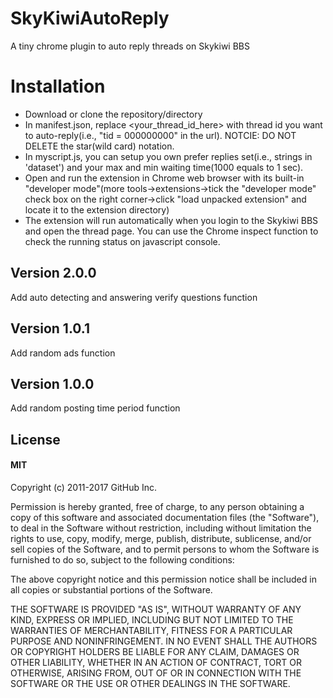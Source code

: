 # SkyKiwiAutoReply
A tiny chrome plugin to auto reply threads on Skykiwi BBS

# Installation
* Download or clone the repository/directory
* In manifest.json, replace <your_thread_id_here> with thread id you want to auto-reply(i.e., "tid = 000000000" in the url). NOTCIE: DO NOT DELETE the star(wild card) notation.
* In myscript.js, you can setup you own prefer replies set(i.e., strings in 'dataset') and your max and min waiting time(1000 equals to 1 sec).
* Open and run the extension in Chrome web browser with its built-in "developer mode"(more tools->extensions->tick the "developer mode" check box on the right corner->click "load unpacked extension" and locate it to the extension directory)
* The extension will run automatically when you login to the Skykiwi BBS and open the thread page. You can use the Chrome inspect function to check the running status on javascript console.


## Version 2.0.0
Add auto detecting and answering verify questions function

## Version 1.0.1
Add random ads function

## Version 1.0.0
Add random posting time period function

## License
#### MIT
Copyright (c) 2011-2017 GitHub Inc.

Permission is hereby granted, free of charge, to any person obtaining a copy of this software and associated documentation files (the "Software"), to deal in the Software without restriction, including without limitation the rights to use, copy, modify, merge, publish, distribute, sublicense, and/or sell copies of the Software, and to permit persons to whom the Software is furnished to do so, subject to the following conditions:

The above copyright notice and this permission notice shall be included in all copies or substantial portions of the Software.

THE SOFTWARE IS PROVIDED "AS IS", WITHOUT WARRANTY OF ANY KIND, EXPRESS OR IMPLIED, INCLUDING BUT NOT LIMITED TO THE WARRANTIES OF MERCHANTABILITY, FITNESS FOR A PARTICULAR PURPOSE AND NONINFRINGEMENT. IN NO EVENT SHALL THE AUTHORS OR COPYRIGHT HOLDERS BE LIABLE FOR ANY CLAIM, DAMAGES OR OTHER LIABILITY, WHETHER IN AN ACTION OF CONTRACT, TORT OR OTHERWISE, ARISING FROM, OUT OF OR IN CONNECTION WITH THE SOFTWARE OR THE USE OR OTHER DEALINGS IN THE SOFTWARE.
